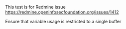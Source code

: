 This test is for Redmine issue https://redmine.openinfosecfoundation.org/issues/1412

Ensure that variable usage is restricted to a single buffer
